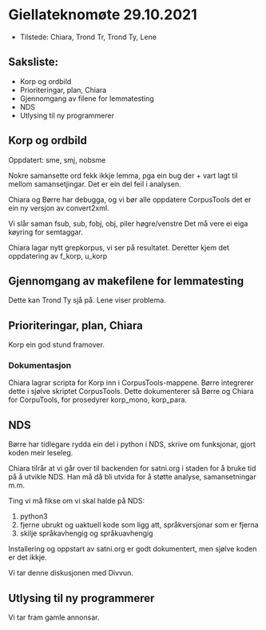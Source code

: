 # Giellateknomøte 29.10.2021

* Tilstede: Chiara, Trond Tr, Trond Ty, Lene

## Saksliste:

- Korp og ordbild
- Prioriteringar, plan, Chiara
- Gjennomgang av filene for lemmatesting
- NDS
- Utlysing til ny programmerer


## Korp og ordbild
Oppdatert: sme, smj, nobsme

Nokre samansette ord fekk ikkje lemma, pga ein bug der  + vart lagt til mellom samansetjingar.
Det er ein del feil i analysen.

Chiara og Børre har debugga, og vi bør alle oppdatere CorpusTools det er ein ny versjon av convert2xml.

Vi slår saman fsub, sub, fobj, obj, piler høgre/venstre
Det må vere ei eiga køyring for semtaggar.

Chiara lagar nytt grepkorpus, vi ser på resultatet. Deretter kjem det oppdatering av f_korp, u_korp

## Gjennomgang av makefilene for lemmatesting

Dette kan Trond Ty sjå på. Lene viser problema.

## Prioriteringar, plan, Chiara

Korp ein god stund framover.

### Dokumentasjon

Chiara lagrar scripta for Korp inn i CorpusTools-mappene. Børre integrerer dette i sjølve skriptet CorpusTools. Dette dokumenterer så Børre og Chiara for CorpuTools, for prosedyrer korp_mono, korp_para.

## NDS

Børre har tidlegare rydda ein del i python i NDS, skrive om funksjonar, gjort koden meir leseleg.

Chiara tilrår at vi går over til backenden for satni.org i staden for å bruke tid på å utvikle NDS. Han må då bli utvida for å støtte analyse, samansetningar m.m.

Ting vi må fikse om vi skal halde på NDS:

1. python3
2. fjerne ubrukt og uaktuell kode som ligg att, språkversjonar som er fjerna
3. skilje språkavhengig og språkuavhengig

Installering og oppstart av satni.org er godt dokumentert, men sjølve koden er det ikkje.

Vi tar denne diskusjonen med Divvun.

## Utlysing til ny programmerer

Vi tar fram gamle annonsar.



